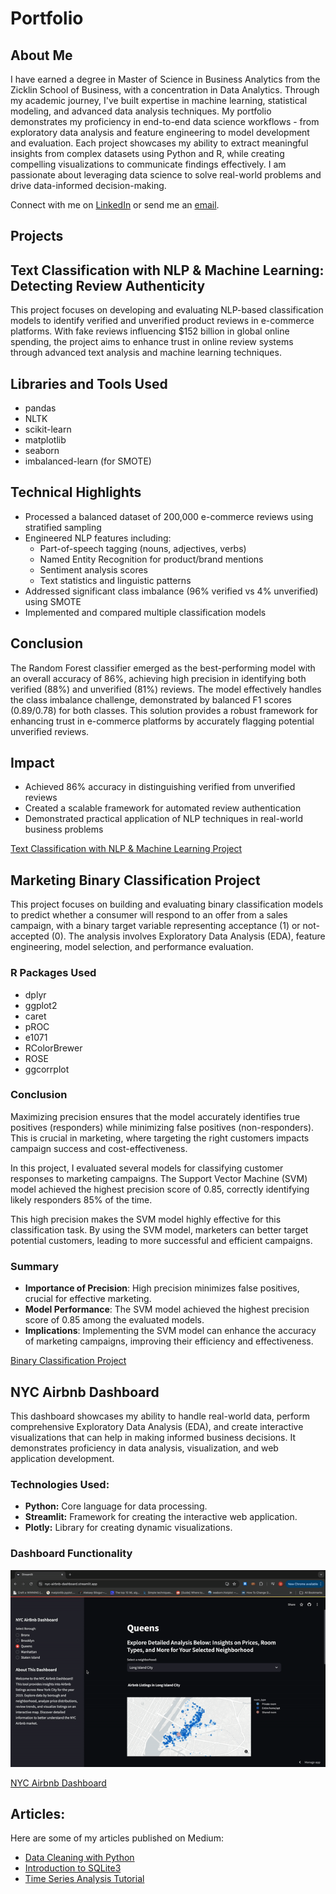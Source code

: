 # Portfolio

## About Me
I have earned a degree in Master of Science in Business Analytics from the Zicklin School of Business, with a concentration in Data Analytics. Through my academic journey, I've built expertise in machine learning, statistical modeling, and advanced data analysis techniques. My portfolio demonstrates my proficiency in end-to-end data science workflows - from exploratory data analysis and feature engineering to model development and evaluation. Each project showcases my ability to extract meaningful insights from complex datasets using Python and R, while creating compelling visualizations to communicate findings effectively. I am passionate about leveraging data science to solve real-world problems and drive data-informed decision-making.

Connect with me on [LinkedIn](https://www.linkedin.com/in/matthew-paz/) or send me an [email](mailto:paz.matthew@me.com).

## Projects

## Text Classification with NLP & Machine Learning: Detecting Review Authenticity

This project focuses on developing and evaluating NLP-based classification models to identify verified and unverified product reviews in e-commerce platforms. With fake reviews influencing $152 billion in global online spending, the project aims to enhance trust in online review systems through advanced text analysis and machine learning techniques.

## Libraries and Tools Used
- pandas
- NLTK
- scikit-learn
- matplotlib
- seaborn
- imbalanced-learn (for SMOTE)

## Technical Highlights
- Processed a balanced dataset of 200,000 e-commerce reviews using stratified sampling
- Engineered NLP features including:
  - Part-of-speech tagging (nouns, adjectives, verbs)
  - Named Entity Recognition for product/brand mentions
  - Sentiment analysis scores
  - Text statistics and linguistic patterns
- Addressed significant class imbalance (96% verified vs 4% unverified) using SMOTE
- Implemented and compared multiple classification models

## Conclusion
The Random Forest classifier emerged as the best-performing model with an overall accuracy of 86%, achieving high precision in identifying both verified (88%) and unverified (81%) reviews. The model effectively handles the class imbalance challenge, demonstrated by balanced F1 scores (0.89/0.78) for both classes. This solution provides a robust framework for enhancing trust in e-commerce platforms by accurately flagging potential unverified reviews.

## Impact
- Achieved 86% accuracy in distinguishing verified from unverified reviews
- Created a scalable framework for automated review authentication
- Demonstrated practical application of NLP techniques in real-world business problems

[Text Classification with NLP & Machine Learning Project](Projects/review_classifier.ipynb)
  
## Marketing Binary Classification Project

This project focuses on building and evaluating binary classification models to predict whether a consumer will respond to an offer from a sales campaign, with a binary target variable representing acceptance (1) or not-accepted (0). The analysis involves Exploratory Data Analysis (EDA), feature engineering, model selection, and performance evaluation.

### R Packages Used
- dplyr
- ggplot2
- caret
- pROC
- e1071
- RColorBrewer
- ROSE
- ggcorrplot

### Conclusion
Maximizing precision ensures that the model accurately identifies true positives (responders) while minimizing false positives (non-responders). This is crucial in marketing, where targeting the right customers impacts campaign success and cost-effectiveness.

In this project, I evaluated several models for classifying customer responses to marketing campaigns. The Support Vector Machine (SVM) model achieved the highest precision score of 0.85, correctly identifying likely responders 85% of the time.

This high precision makes the SVM model highly effective for this classification task. By using the SVM model, marketers can better target potential customers, leading to more successful and efficient campaigns.

### Summary
- **Importance of Precision**: High precision minimizes false positives, crucial for effective marketing.
- **Model Performance**: The SVM model achieved the highest precision score of 0.85 among the evaluated models.
- **Implications**: Implementing the SVM model can enhance the accuracy of marketing campaigns, improving their efficiency and effectiveness.

[Binary Classification Project](Projects/BinaryClassificationProject.html)

## NYC Airbnb Dashboard

This dashboard showcases my ability to handle real-world data, perform comprehensive Exploratory Data Analysis (EDA), and create interactive visualizations that can help in making informed business decisions. It demonstrates proficiency in data analysis, visualization, and web application development.

### Technologies Used:
- **Python:** Core language for data processing.
- **Streamlit:** Framework for creating the interactive web application.
- **Plotly:** Library for creating dynamic visualizations.

### Dashboard Functionality

![Dashboard Functionality](Images/Dashboardvid.gif)

[NYC Airbnb Dashboard](https://nyc-airbnb-dashboard.streamlit.app/)

## Articles:
Here are some of my articles published on Medium:

* [Data Cleaning with Python](https://medium.com/@matthew.paz/data-cleaning-with-python-dealing-with-the-inevitability-of-missing-data-9cc9ab172e14)
* [Introduction to SQLite3](https://medium.com/@matthew.paz/introduction-to-sql-with-sqlite-f8a4f4f6c161)
* [Time Series Analysis Tutorial](https://medium.com/@matthew.paz/time-series-analysis-with-python-a-tutorial-for-beginners-898a3300ce9a)
